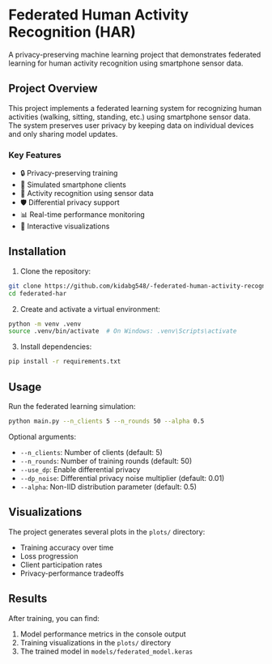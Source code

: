 # Federated Human Activity Recognition (HAR)

A privacy-preserving machine learning project that demonstrates federated learning for human activity recognition using smartphone sensor data.

## Project Overview

This project implements a federated learning system for recognizing human activities (walking, sitting, standing, etc.) using smartphone sensor data. The system preserves user privacy by keeping data on individual devices and only sharing model updates.

### Key Features

- 🔒 Privacy-preserving training
- 📱 Simulated smartphone clients
- 🎯 Activity recognition using sensor data
- 🛡️ Differential privacy support
- 📊 Real-time performance monitoring
- 🎨 Interactive visualizations

## Installation

1. Clone the repository:
```bash
git clone https://github.com/kidabg548/-federated-human-activity-recognition
cd federated-har
```

2. Create and activate a virtual environment:
```bash
python -m venv .venv
source .venv/bin/activate  # On Windows: .venv\Scripts\activate
```

3. Install dependencies:
```bash
pip install -r requirements.txt
```

## Usage

Run the federated learning simulation:

```bash
python main.py --n_clients 5 --n_rounds 50 --alpha 0.5
```

Optional arguments:
- `--n_clients`: Number of clients (default: 5)
- `--n_rounds`: Number of training rounds (default: 50)
- `--use_dp`: Enable differential privacy
- `--dp_noise`: Differential privacy noise multiplier (default: 0.01)
- `--alpha`: Non-IID distribution parameter (default: 0.5)

## Visualizations

The project generates several plots in the `plots/` directory:
- Training accuracy over time
- Loss progression
- Client participation rates
- Privacy-performance tradeoffs

## Results

After training, you can find:
1. Model performance metrics in the console output
2. Training visualizations in the `plots/` directory
3. The trained model in `models/federated_model.keras`
